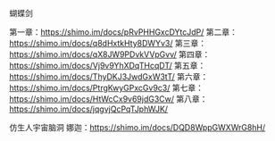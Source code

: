 
蝴蝶剑

第一章：https://shimo.im/docs/pRvPHHGxcDYtcJdP/ 
第二章：https://shimo.im/docs/q8dHxtkHty8DWYv3/ 
第三章：https://shimo.im/docs/qX8JW9PDvkVVpGvv/
第四章：https://shimo.im/docs/Vj9v9YhXDqTHcqDT/ 
第五章：https://shimo.im/docs/ThyDKJ3JwdGxW3tT/ 
第六章：https://shimo.im/docs/PtrgKwyGPxcGv9c3/
第七章：https://shimo.im/docs/HtWcCx9v69jdG3Cw/ 
第八章：https://shimo.im/docs/jqgvjQcPqTJphWJK/ 

仿生人宇宙脑洞
娜迦：https://shimo.im/docs/DQD8WppGWXWrG8hH/ 
